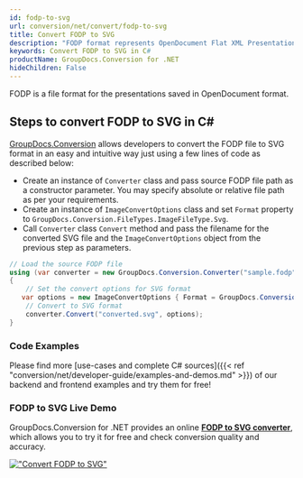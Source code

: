 ```yaml
---
id: fodp-to-svg
url: conversion/net/convert/fodp-to-svg
title: Convert FODP to SVG
description: "FODP format represents OpenDocument Flat XML Presentation with .fodp extension. Learn how to convert FODP to SVG file programmatically in C# language using GroupDocs.Conversion for .NET library."
keywords: Convert FODP to SVG in C#
productName: GroupDocs.Conversion for .NET
hideChildren: False
---
```


FODP is a file format for the presentations saved in OpenDocument format.

## Steps to convert FODP to SVG in C#

[GroupDocs.Conversion](https://products.groupdocs.com/conversion/net) allows developers to convert the FODP file to SVG format in an easy and intuitive way just using a few lines of code as described below:

* Create an instance of `Converter` class and pass source FODP file path as a constructor parameter. You may specify absolute or relative file path as per your requirements. 
* Create an instance of `ImageConvertOptions` class and set `Format` property to `GroupDocs.Conversion.FileTypes.ImageFileType.Svg`.
* Call `Converter` class `Convert` method and pass the filename for the converted SVG file and the `ImageConvertOptions` object from the previous step as parameters.

```csharp
// Load the source FODP file
using (var converter = new GroupDocs.Conversion.Converter("sample.fodp"))
{
    // Set the convert options for SVG format
   var options = new ImageConvertOptions { Format = GroupDocs.Conversion.FileTypes.ImageFileType.Svg };
    // Convert to SVG format
    converter.Convert("converted.svg", options);
}
```

### Code Examples

Please find more [use-cases and complete C# sources]({{< ref "conversion/net/developer-guide/examples-and-demos.md" >}}) of our backend and frontend examples and try them for free!

### FODP to SVG Live Demo

GroupDocs.Conversion for .NET provides an online [**FODP to SVG converter**](https://products.groupdocs.app/conversion/fodp-to-svg), which allows you to try it for free and check conversion quality and accuracy.

[!["Convert FODP to SVG"](conversion/net/images/convert-to-svg/convert-fodp-to-svg.png)](https://products.groupdocs.app/conversion/fodp-to-svg)